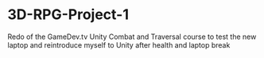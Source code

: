 # 3D-RPG-Project-1
 Redo of the GameDev.tv Unity Combat and Traversal course to test the new laptop and reintroduce myself to Unity after health and laptop break
